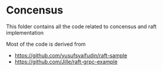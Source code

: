 # Concensus
This folder contains all the code related to concensus and raft implementation

Most of the code is derived from 
* https://github.com/yusufsyaifudin/raft-sample
* https://github.com/Jille/raft-grpc-example